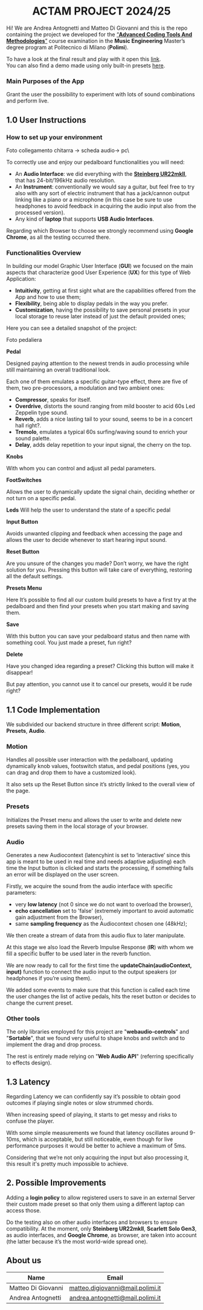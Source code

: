 <div align="center">
   
# ACTAM PROJECT 2024/25

</div>

Hi! We are Andrea Antognetti and Matteo Di Giovanni and this is the repo containing the project we developed for the [“**Advanced Coding Tools And Methodologies**”](https://www4.ceda.polimi.it/manifesti/manifesti/controller/ManifestoPublic.do?EVN_DETTAGLIO_RIGA_MANIFESTO=evento&aa=2024&k_cf=225&k_corso_la=263&k_indir=MMI&codDescr=052828&lang=IT&semestre=1&anno_corso=1&idItemOfferta=168526&idRiga=307212) course examination in the **Music Engineering** Master’s degree program at Politecnico di Milano (**Polimi**).

To have a look at the final result and play with it open this [link](https://matteodigii.github.io/ACTAM-Project/Guitar-Pedalboard/).\
You can also find a demo made using only built-in presets [here]().

### Main Purposes of the App
Grant the user the possibility to experiment with lots of sound combinations and perform live.


## 1.0 User Instructions
### How to set up your environment
Foto collegamento chitarra -> scheda audio-> pc\

To correctly use and enjoy our pedalboard functionalities you will need:
-  An **Audio Interface**: we did everything with the [**Steinberg UR22mkII**](https://www.steinberg.net/audio-interfaces/ur22c-recording-pack/ur22mkii/value-edition/), that has 24-bit/196kHz audio resolution.
- An **Instrument**: conventionally we would say a guitar, but feel free to try also with any sort of electric instrument that has a jack/cannon output linking like a piano or a microphone (in this case be sure to use headphones to avoid feedback in acquiring the audio input also from the processed version).
-  Any kind of **laptop** that supports **USB Audio Interfaces**.

Regarding which Browser to choose we strongly recommend using **Google Chrome**, as all the testing occurred there.

### Functionalities Overview
In building our model Graphic User Interface (**GUI**) we focused on the main aspects that characterize good User Experience (**UX**) for this type of Web Application:
-	**Intuitivity**, getting at first sight what are the capabilities offered from the App and how to use them;
-	**Flexibility**, being able to display pedals in the way you prefer.
-	**Customization**, having the possibility to save personal presets in your local storage to reuse later instead of just the default provided ones;

Here you can see a detailed snapshot of the project:

Foto pedaliera

**Pedal**

Designed paying attention to the newest trends in audio processing while still maintaining an overall traditional look. 

Each one of them emulates a specific guitar-type effect, there are five of them, two pre-processors, a modulation and two ambient ones: 
-	**Compressor**, speaks for itself.
-	**Overdrive**, distorts the sound ranging from mild booster to acid 60s Led Zeppelin type sound.
-	**Reverb**, adds a nice lasting tail to your sound, seems to be in a concert hall right?.
-	**Tremolo**, emulates a typical 60s surfing/waving sound to enrich your sound palette.
-	**Delay**, adds delay repetition to your input signal, the cherry on the top.

**Knobs**

With whom you can control and adjust all pedal parameters.

**FootSwitches**

Allows the user to dynamically update the signal chain, deciding whether or not turn on a specific pedal.

**Leds**
Will help the user to understand the state of a specific pedal

**Input Button**

Avoids unwanted clipping and feedback when accessing the page and allows the user to decide whenever to start hearing input sound.

**Reset Button**

Are you unsure of the changes you made? Don’t worry, we have the right solution for you. Pressing this button will take care of everything, restoring all the default settings.

**Presets Menu**

Here It’s possible to find all our custom build presets to have a first try at the pedalboard and then find your presets when you start making and saving them.

**Save**

With this button you can save your pedalboard status and then name with something cool. You just made a preset, fun right?

**Delete**

Have you changed idea regarding a preset? Clicking this button will make it disappear! 

But pay attention, you cannot use it to cancel our presets, would it be rude right?

## 1.1 Code Implementation
We subdivided our backend structure in three different script: **Motion**, **Presets**, **Audio**.

### Motion 

Handles all possible user interaction with the pedalboard, updating dynamically knob values, footswitch status, and pedal positions (yes, you can drag and drop them to have a customized look).

It also sets up the Reset Button since it’s strictly linked to the overall view of the page.

### Presets

Initializes the Preset menu and allows the user to write and delete new presets saving them in the local storage of your browser.

### Audio

Generates a new Audiocontext (latencyhint is set to ‘interactive’ since this app is meant to be used in real time and needs adaptive adjusting) each time the Input button is clicked and starts the processing, if something fails an error will be displayed on the user screen.

Firstly, we acquire the sound from the audio interface with specific parameters: 
-	very **low latency** (not 0 since we do not want to overload the browser), 
-	**echo cancellation** set to 'false' (extremely important to avoid automatic gain adjustment from the Browser),
-	same **sampling frequency** as the Audiocontext chosen one (48kHz);

We then create a stream of data from this audio flux to later manipulate.

At this stage we also load the Reverb Impulse Response (**IR**) with whom we fill a specific buffer to be used later in the reverb function.

We are now ready to call for the first time the **updateChain(audioContext, input)** function to connect the audio input to the output speakers (or headphones if you’re using them).

We added some events to make sure that this function is called each time the user changes the list of active pedals, hits the reset button or decides to change the current preset.

### Other tools
The only libraries employed for this project are "**webaudio-controls**" and "**Sortable**", that we found very useful to shape knobs and switch and to implement the drag and drop process. 

The rest is entirely made relying on "**Web Audio API**" (referring specifically to effects design).

## 1.3 Latency
Regarding Latency we can confidently say it’s possible to obtain good outcomes if playing single notes or slow strummed chords. 

When increasing speed of playing, it starts to get messy and risks to confuse the player. 

With some simple measurements we found that latency oscillates around 9-10ms, which is acceptable, but still noticeable, even though for live performance purposes it would be better to achieve a maximum of 5ms. 

Considering that we’re not only acquiring the input but also processing it, this result it's pretty much impossible to achieve.

## 2. Possible Improvements
Adding a **login policy** to allow registered users to save in an external Server their custom made preset so that only them using a different laptop can access those.

Do the testing also on other audio interfaces and browsers to ensure compatibility. At the moment, only **Steinberg UR22mkII**, **Scarlett Solo Gen3**, as audio interfaces, and **Google Chrome**, as browser, are taken into account (the latter because it’s the most world-wide spread one).

## About us
| Name                                                  | Email                         |
| ---------------------------------------------------------- |:-----------------------------:|
| Matteo Di Giovanni | matteo.digiovanni@mail.polimi.it  |
| Andrea Antognetti | andrea.antognetti@mail.polimi.it  |


